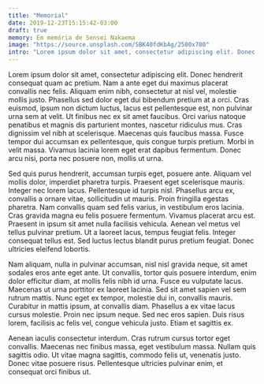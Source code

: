 ```yaml
---
title: "Memorial"
date: 2019-12-23T15:15:42-03:00
draft: true
memory: Em memória de Sensei Nakaema
image: "https://source.unsplash.com/SBK40fdKbAg/2500x700"
intro: "Lorem ipsum dolor sit amet, consectetur adipiscing elit. Donec hendrerit consequat quam ac pretium. Nam a ante eget dui maximus placerat convallis nec felis."
---
```


Lorem ipsum dolor sit amet, consectetur adipiscing elit. Donec hendrerit consequat quam ac pretium. Nam a ante eget dui maximus placerat convallis nec felis. Aliquam enim nibh, consectetur at nisl vel, molestie mollis justo. Phasellus sed dolor eget dui bibendum pretium at a orci. Cras euismod, ipsum non dictum luctus, lacus est pellentesque est, non pulvinar urna sem at velit. Ut finibus nec ex sit amet faucibus. Orci varius natoque penatibus et magnis dis parturient montes, nascetur ridiculus mus. Cras dignissim vel nibh at scelerisque. Maecenas quis faucibus massa. Fusce tempor dui accumsan ex pellentesque, quis congue turpis pretium. Morbi in velit massa. Vivamus lacinia lorem eget erat dapibus fermentum. Donec arcu nisi, porta nec posuere non, mollis ut urna.

Sed quis purus hendrerit, accumsan turpis eget, posuere ante. Aliquam vel mollis dolor, imperdiet pharetra turpis. Praesent eget scelerisque mauris. Integer nec lorem lacus. Pellentesque id turpis nisl. Phasellus arcu ex, convallis a ornare vitae, sollicitudin ut mauris. Proin fringilla egestas pharetra. Nam convallis quam sed felis varius, in vestibulum eros lacinia. Cras gravida magna eu felis posuere fermentum. Vivamus placerat arcu est. Praesent in ipsum sit amet nulla facilisis vehicula. Aenean vel metus vel tellus pulvinar pretium. Ut a laoreet lacus, tempus feugiat felis. Integer consequat tellus est. Sed luctus lectus blandit purus pretium feugiat. Donec ultricies eleifend lobortis.

Nam aliquam, nulla in pulvinar accumsan, nisl nisl gravida neque, sit amet sodales eros ante eget ante. Ut convallis, tortor quis posuere interdum, enim dolor efficitur diam, at mollis felis nibh id urna. Fusce eu vulputate lacus. Maecenas ut urna porttitor ex laoreet lacinia. Sed sit amet sapien vel sem rutrum mattis. Nunc eget ex tempor, molestie dui in, convallis mauris. Curabitur in mattis ipsum, at convallis diam. Phasellus a ex vitae lacus cursus molestie. Proin nec ipsum neque. Sed nec eros sapien. Duis risus lorem, facilisis ac felis vel, congue vehicula justo. Etiam et sagittis ex.

Aenean iaculis consectetur interdum. Cras rutrum cursus tortor eget convallis. Maecenas nec finibus massa, eget vestibulum massa. Nullam quis sagittis odio. Ut vitae magna sagittis, commodo felis ut, venenatis justo. Donec vitae posuere risus. Pellentesque ultricies pulvinar enim, et consequat orci finibus ut.
